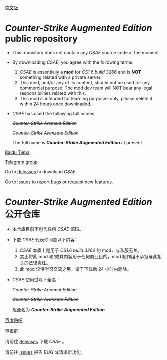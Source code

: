[中文版](https://github.com/ltndkl/Counter-Strike-Augmented-Edition#counter-strike-augmented-edition-%E5%85%AC%E5%BC%80%E4%BB%93%E5%BA%93)

# _Counter-Strike Augmented Edition_ public repository
-   This repository does not contain any _CSAE_ source code at the moment.

-   By downloading _CSAE_, you agree with the following terms:
    1. _CSAE_ is essentially a **mod** for _CS1.6 build 3266_ and is **NOT** something related with a private server.
    2. This mod, and/or any of its content, should not be used for any commercial purpose. The mod dev team will NOT bear any legal responsibilities related with this.
    3. This mod is intended for learning purposes only, please delete it within 24 hours once downloaded.

-   _CSAE_ has used the following full names:

    ~~_Counter-Strike Arcment Edition_~~

    ~~_Counter-Strike Avanzate Edition_~~

    The full name is **_Counter-Strike Augmented Edition_** at present.

[Baidu Tieba](https://tieba.baidu.com/csae)

[Telegram group](https://t.me/joinchat/JNYAMw3FyuWw81pHaG07JA)

Go to [Releases](https://github.com/ltndkl/Counter-Strike-Augmented-Edition/releases) to download _CSAE_.

Go to [Issues](https://github.com/ltndkl/Counter-Strike-Augmented-Edition/issues) to report bugs or request new features.

# _Counter-Strike Augmented Edition_ 公开仓库
-   本仓库目前不包含任何 _CSAE_ 源码。

-   下载 _CSAE_ 代表你同意以下内容：
    1. _CSAE_ 本质上是用于 _CS1.6 build 3266_ 的 mod，与私服无关。
    2. 禁止将此 mod 和/或其内容用于任何商业目的，mod 制作组不承担与此相关的法律责任。
    3. 此 mod 仅供学习交流之用，请于下载后 24 小时内删除。

-   _CSAE_ 使用过以下全名：

    ~~_Counter-Strike Arcment Edition_~~

    ~~_Counter-Strike Avanzate Edition_~~

    现全名为 **_Counter-Strike Augmented Edition_**


[百度贴吧](https://tieba.baidu.com/csae)

[电报群](https://t.me/joinchat/JNYAMw3FyuWw81pHaG07JA)

请前往 [Releases](https://github.com/ltndkl/Counter-Strike-Augmented-Edition/releases) 下载 _CSAE_ 。

请前往 [Issues](https://github.com/ltndkl/Counter-Strike-Augmented-Edition/issues) 报告 BUG 或请求新功能。
